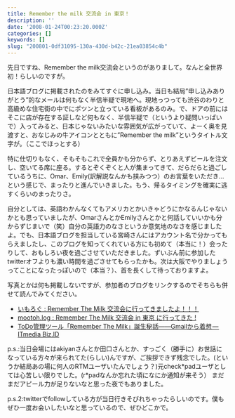 ```yaml
---
title: Remember the milk 交流会 in 東京！
description: ''
date: '2008-01-24T00:23:20.000Z'
categories: []
keywords: []
slug: "200801-0df31095-130a-430d-b42c-21ea03854c4b"
---
```

先日ですね、Remember the milk交流会というのがありまして。なんと全世界初！らしいのですが。

日本語ブログに掲載されたのをみてすぐに申し込み。当日も結局”申し込みありがとう”的なメールは何もなく半信半疑で現地へ。現地っつっても渋谷のわりと高級めな住宅街の中でにポツンと立っている看板があるのみ。で、ドアの前にはそこに店が存在する証しなど何もなく、半信半疑で（というより疑問いっぱいで）入ってみると、日本じゃないみたいな雰囲気が広がっていて、よーく奥を見渡すと、おなじみの牛アイコンとともに”Remember the milk”というタイトル文字が。（ここでほっとする）

特に仕切りもなく、そもそもこれで全員かも分からず、とりあえずビールを注文し、空いてる席に座る。するとぞくぞくと人が集まってきて、だらだらと過ごしているうちに、Omar、Emily(訳解説なんかも挟みつつ）のお言葉をいただき…という感じで、まったりと進んでいきました。もう、帰るタイミングを確実に逃すくらいのまったりさ。

自分としては、英語わかんなくてもアメリカとかいきゃどうにかなるんじゃないかとも思っていましたが、OmarさんとかEmilyさんとかと何話していいかも分からずじまいで（笑）自分の英語力のなさというか意気地のなさを感じましたよ。でも、日本語ブログを担当している宮崎さんにはアカウント名で分かってもらえましたし、このブログを知ってくれている方にも初めて（本当に！）会ったりして、おもしろい夜を過ごさせていただきました。ずいぶん前に参加したtwitterオフよりも濃い時間を過ごさせてもらったかも。次は大阪でやりましょうってことになったっぽいので（本当？）、首を長くして待っておりますよ。

写真とかは何も掲載しないですが、参加者のブログをリンクするのでそちらも併せて読んでみてください。

*   [いもろぐ : Remember The Milk 交流会に行ってきましたよ！！！](http://blog.imototakeshi.com/archives/311.html)
*   [mootoh.log : Remember The Milk 交流会 in 東京 に行ってきた !](http://blog.deadbeaf.org/archives/1884)
*   [ToDo管理ツール「Remember The Milk」誕生秘話――Gmailから着想 — ITmedia Biz.ID](http://www.itmedia.co.jp/bizid/articles/0801/23/news135.html)

p.s.:当日会場にはakiyanさんとか田口さんとか、すっごく（勝手に）お世話になっている方々が来られてた(らしい)んですが、ご挨拶できず残念でした。(というか結局あの場に何人のRTMユーザいたんでしょう？)元check\*padユーザとしては心苦しい限りでした。(r\*padなんか忘れた頃になにか通知が来そう） まだまだアピール力が足りないなと思った夜でもありました。

p.s.2:twitterでfollowしている方が当日行きそびれちゃったらしいのです。僕もぜひ一度お会いしたいなと思っているので、ぜひどこかで。
